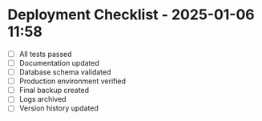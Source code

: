 # Deployment Checklist - 2025-01-06 11:58

- [ ] All tests passed
- [ ] Documentation updated
- [ ] Database schema validated
- [ ] Production environment verified
- [ ] Final backup created
- [ ] Logs archived
- [ ] Version history updated
